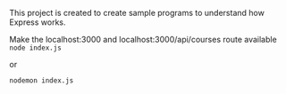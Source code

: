 This project is created to create sample programs to understand how Express works.

Make the localhost:3000 and localhost:3000/api/courses route available
`node index.js`

or

`nodemon index.js`